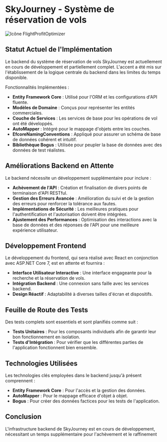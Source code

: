 # SkyJourney - Système de réservation de vols

![Icône FlightProfitOptimizer](https://i.imgur.com/QeSyl3Jm.png)

## Statut Actuel de l'Implémentation

Le backend du système de réservation de vols SkyJourney est actuellement en cours de développement et partiellement complet. L'accent a été mis sur l'établissement de la logique centrale du backend dans les limites du temps disponible.

Fonctionnalités Implémentées :
- **Entity Framework Core** : Utilisé pour l'ORM et les configurations d'API fluente.
- **Modèles de Domaine** : Conçus pour représenter les entités commerciales.
- **Couche de Services** : Les services de base pour les opérations de vol ont été développés.
- **AutoMapper** : Intégré pour le mappage d'objets entre les couches.
- **EfcoreNamingConventions** : Appliqué pour assurer un schéma de base de données cohérent et intuitif.
- **Bibliothèque Bogus** : Utilisée pour peupler la base de données avec des données de test réalistes.

## Améliorations Backend en Attente

Le backend nécessite un développement supplémentaire pour inclure :
- **Achèvement de l'API** : Création et finalisation de divers points de terminaison d'API RESTful.
- **Gestion des Erreurs Avancée** : Amélioration du suivi et de la gestion des erreurs pour renforcer la tolérance aux fautes.
- **Implémentations de Sécurité** : Les meilleures pratiques pour l'authentification et l'autorisation doivent être intégrées.
- **Ajustement des Performances** : Optimisation des interactions avec la base de données et des réponses de l'API pour une meilleure expérience utilisateur.

## Développement Frontend

Le développement du frontend, qui sera réalisé avec React en conjonction avec ASP.NET Core 7, est en attente et fournira :
- **Interface Utilisateur Interactive** : Une interface engageante pour la recherche et la réservation de vols.
- **Intégration Backend** : Une connexion sans faille avec les services backend.
- **Design Réactif** : Adaptabilité à diverses tailles d'écran et dispositifs.

## Feuille de Route des Tests

Des tests complets sont essentiels et sont planifiés comme suit :
- **Tests Unitaires** : Pour les composants individuels afin de garantir leur bon fonctionnement en isolation.
- **Tests d'Intégration** : Pour vérifier que les différentes parties de l'application fonctionnent bien ensemble.

## Technologies Utilisées

Les technologies clés employées dans le backend jusqu'à présent comprennent :
- **Entity Framework Core** : Pour l'accès et la gestion des données.
- **AutoMapper** : Pour le mappage efficace d'objet à objet.
- **Bogus** : Pour créer des données factices pour les tests de l'application.

## Conclusion

L'infrastructure backend de SkyJourney est en cours de développement, nécessitant un temps supplémentaire pour l'achèvement et le raffinement
